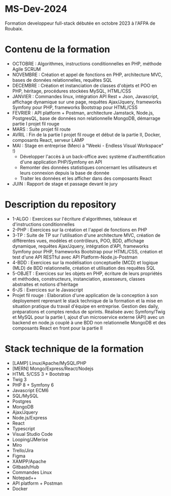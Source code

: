 # MS-Dev-2024
Formation developpeur full-stack débutée en octobre 2023 à l'AFPA de Roubaix. 
# Contenu de la formation
- OCTOBRE : Algorithmes, instructions conditionnelles en PHP, méthode Agile SCRUM
- NOVEMBRE : Création et appel de fonctions en PHP, architecture MVC, bases de données relationnelles, requêtes SQL
- DECEMBRE : Création et instanciation de classes d'objets et POO en PHP, héritage, procédures stockées MySQL, HTML/CSS
- JANVIER : Commandes linux, intégration API Rest + Json, Javascript, affichage dynamique sur une page, requêtes Ajax/Jquery, frameworks Symfony pour PHP, frameworks Bootstrap pour HTML/CSS
- FEVRIER : API platform + Postman, architecture Jamstack, Node.js, PostgresQL, base de données non relationnelle MongoDB, démarrage partie I projet fil rouge
- MARS : Suite projet fil route
- AVRIL : Fin de la partie I projet fil rouge et début de la partie II, Docker, composants React, serveur LAMP
- MAI : Stage en entreprise (Merci à "Weeki - Endless Visual Workspace" !)
  - Développer l'accès à un back-office avec système d'authentification d'une application PHP/Symfony en API
  - Remonter des données statistiques concernant les utilisateurs et leurs connexion depuis la base de donnée
  - Traiter les données et les afficher dans des composants React
- JUIN : Rapport de stage et passage devant le jury
# Description du repository
- 1-ALGO : Exercices sur l'écriture d'algorithmes, tableaux et d'instructions conditionnelles
- 2-PHP : Exercices sur la création et l'appel de fonctions en PHP
- 3-TP : Suite de TP sur l'utilisation d'une architecture MVC, création de différentes vues, modèles et contrôleurs, POO, BDD, affichage dynamique, requêtes Ajax/Jquery, intégration d'API, frameworks Symfony pour PHP, frameworks Bootstrap pour HTML/CSS, création et test d'une API RESTful avec API Platform-Node.js-Postman 
- 4-BDD : Exercices sur la modélisation conceptuelle (MCD) et logique (MLD) de BDD relationnelle, création et utilisation des requêtes SQL
- 5-OBJET : Exercices sur les objets en PHP, écriture de leurs propriétés et méthodes, constructeurs, instanciation, assesseurs, classes abstraites et notions d'héritage
- 6-JS : Exercices sur le Javascript
- Projet fil rouge : Elaboration d'une application de la conception à son deployement reprenant le stack technique de la formation et la mise en situation pratique du travail d'équipe en entreprise. Gestion des daily, préparations et comptes rendus de sprints. Réalisée avec Symfony/Twig et MySQL pour la partie I, ajout d'un microservice externe (API) avec un backend en node.js couplé à une BDD non relationnelle MongoDB et des composants React en front pour la partie II
# Stack technique de la formation
- [LAMP] Linux/Apache/MySQL/PHP
- [MERN] Mongo/Express/React/Nodejs
- HTML 5/CSS 3 + Bootstrap
- Twig 3
- PHP 8 + Symfony 6
- Javascript ECM6
- SQL/MySQL
- Postgres
- MongoDB
- Ajax/Jquery
- Node.js/Express
- React
- Typescript
- Visual Studio Code
- Looping/JMerise
- Miro
- Trello/Jira
- Figma
- XAMPP/Apache
- Gitbash/Hub
- Commandes Linux
- Notepad++
- API platform + Postman
- Docker
